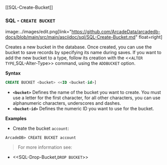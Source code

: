 [[SQL-Create-Bucket]]
### SQL - `CREATE BUCKET` 
image:../images/edit.png[link="https://github.com/ArcadeData/arcadedb-docs/blob/main/src/main/asciidoc/sql/SQL-Create-Bucket.md" float=right]

Creates a new bucket in the database.  Once created, you can use the bucket to save records by specifying its name during saves.  If you want to add the new bucket to a type, follow its creation with the <<`ALTER TYPE`,SQL-Alter-Type>> command, using the `ADDBUCKET` option.


**Syntax**

```sql
CREATE BUCKET <bucket> <<ID <bucket-id>]
```

- **`<bucket>`** Defines the name of the bucket you want to create.  You must use a letter for the first character, for all other characters, you can use alphanumeric characters, underscores and dashes.
- **`<bucket-id>`** Defines the numeric ID you want to use for the bucket.

**Examples**

- Create the bucket `account`:

```
ArcadeDB> CREATE BUCKET account
```

>For more information see:

- <<SQL-Drop-Bucket,`DROP BUCKET`>>
